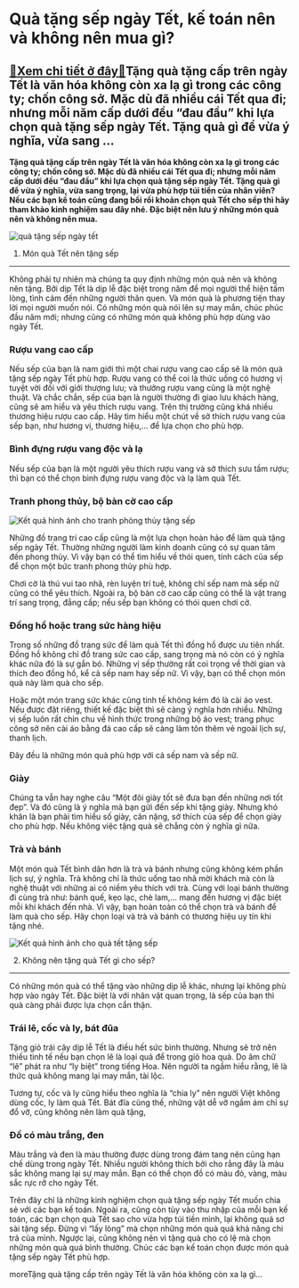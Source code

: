 Quà tặng sếp ngày Tết, kế toán nên và không nên mua gì?
=======================================================

[:gift:Xem chi tiết ở đây:gift:](https://hddtvn.com/qua-tang-sep-ngay-tet-ke-toan-nen-va-khong-nen-mua-gi/)Tặng quà tặng cấp trên ngày Tết là văn hóa không còn xa lạ gì trong các công ty; chốn công sở. Mặc dù đã nhiều cái Tết qua đi; nhưng mỗi năm cấp dưới đều “đau đầu” khi lựa chọn quà tặng sếp ngày Tết. Tặng quà gì để vừa ý nghĩa, vừa sang …
----------------------------------------------------------------------------------------------------------------------------------------------------------------------------------------------------------------------------------------------

**Tặng quà tặng cấp trên ngày Tết là văn hóa không còn xa lạ gì trong các công ty; chốn công sở. Mặc dù đã nhiều cái Tết qua đi; nhưng mỗi năm cấp dưới đều “đau đầu” khi lựa chọn quà tặng sếp ngày Tết. Tặng quà gì để vừa ý nghĩa, vừa sang trọng, lại vừa phù hợp túi tiền của nhân viên? Nếu các bạn kế toán cũng đang bối rối khoản chọn quà Tết cho sếp thì hãy tham khảo kinh nghiệm sau đây nhé. Đặc biệt nên lưu ý những món quà nên và không nên mua.**


![quà tặng sếp ngày tết](https://hddtvn.com/wp-content/uploads/2021/01/qua-tet-tang-sep-sang-trong.jpg)


1. Món quà Tết nên tặng sếp
---------------------------


Không phải tự nhiên mà chúng ta quy định những món quà nên và không nên tặng. Bởi dịp Tết là dịp lễ đặc biệt trong năm để mọi người thể hiện tấm lòng, tình cảm đến những người thân quen. Và món quà là phương tiện thay lời mọi người muốn nói. Có những món quà nói lên sự may mắn, chúc phúc đầu năm mới; nhưng cũng có những món quà không phù hợp dùng vào ngày Tết.


### Rượu vang cao cấp


Nếu sếp của bạn là nam giới thì một chai rượu vang cao cấp sẽ là món quà tặng sếp ngày Tết phù hợp. Rượu vang có thể coi là thức uống có hương vị tuyệt vời đối với giới thượng lưu; và thưởng rượu vang cũng là một nghệ thuật. Và chắc chắn, sếp của bạn là người thường đi giao lưu khách hàng, cũng sẽ am hiểu và yêu thích rượu vang. Trên thị trường cũng khá nhiều thương hiệu rượu cao cấp. Hãy tìm hiểu một chút về sở thích rượu vang của sếp bạn, như hương vị, thương hiệu,… để lựa chọn cho phù hợp.


### Bình đựng rượu vang độc và lạ


Nếu sếp của bạn là một người yêu thích rượu vang và sở thích sưu tầm rượu; thì bạn có thể chọn bình đựng rượu vang độc và lạ làm quà Tết.


### Tranh phong thủy, bộ bàn cờ cao cấp


![Kết quả hình ảnh cho tranh phỏng thủy tặng sếp](https://hddtvn.com/wp-content/uploads/2021/01/phong-khach-dep-voi-tranh-theu.jpg)


Những đồ trang trí cao cấp cũng là một lựa chọn hoàn hảo để làm quà tặng sếp ngày Tết. Thường những người làm kinh doanh cũng có sự quan tâm đến phong thủy. Vì vậy bạn có thể tìm hiểu về thói quen, tính cách của sếp để chọn một bức tranh phong thủy phù hợp.


Chơi cờ là thú vui tao nhã, rèn luyện trí tuệ, không chỉ sếp nam mà sếp nữ cũng có thể yêu thích. Ngoài ra, bộ bàn cờ cao cấp cũng có thể là vật trang trí sang trọng, đẳng cấp; nếu sếp bạn không có thói quen chơi cờ.


### Đồng hồ hoặc trang sức hàng hiệu


Trong số những đồ trang sức để làm quà Tết thì đồng hồ được ưu tiên nhất. Đồng hồ không chỉ đồ trang sức cao cấp, sang trọng mà nó còn có ý nghĩa khác nữa đó là sự gắn bó. Những vị sếp thường rất coi trọng về thời gian và thích đeo đồng hồ, kể cả sếp nam hay sếp nữ. Vì vậy, bạn có thể chọn món quà này làm quà cho sếp.


Hoặc một món trang sức khác cũng tinh tế không kém đó là cài áo vest. Nếu được đặt riêng, thiết kế đặc biệt thì sẽ càng ý nghĩa hơn nhiều. Những vị sếp luôn rất chỉn chu về hình thức trong những bộ áo vest; trang phục công sở nên cài áo bằng đá cao cấp sẽ càng làm tôn thêm vẻ ngoài lịch sự, thanh lịch.


Đây đều là những món quà phù hợp với cả sếp nam và sếp nữ.


### Giày


Chúng ta vẫn hay nghe câu “Một đôi giày tốt sẽ đưa bạn đến những nơi tốt đẹp”. Và đó cũng là ý nghĩa mà bạn gửi đến sếp khi tặng giày. Nhưng khó khăn là bạn phải tìm hiểu số giày, cân nặng, sở thích của sếp để chọn giày cho phù hợp. Nếu không việc tặng quà sẽ chẳng còn ý nghĩa gì nữa.


### Trà và bánh


Một món quà Tết bình dân hơn là trà và bánh nhưng cũng không kém phần lịch sự, ý nghĩa. Trà không chỉ là thức uống tao nhã mời khách mà còn là nghệ thuật với những ai có niềm yêu thích với trà. Cùng với loại bánh thường đi cùng trà như: bánh quế, kẹo lạc, chè lam,… mang đến hương vị đặc biệt mỗi khi khách đến nhà. Vì vậy, bạn hoàn toàn có thể chọn trà và bánh để làm quà cho sếp. Hãy chọn loại và trà và bánh có thương hiệu uy tín khi tặng nhé.


![Kết quả hình ảnh cho quà tết tặng sếp](https://hddtvn.com/wp-content/uploads/2021/01/0d1d2f2321f56541683249fa6117f176.jpg)


2. Không nên tặng quà Tết gì cho sếp?
-------------------------------------


Có những món quà có thể tặng vào những dịp lễ khác, nhưng lại không phù hợp vào ngày Tết. Đặc biệt là với nhân vật quan trọng, là sếp của bạn thì quà càng phải được lựa chọn cẩn thận.


### Trái lê, cốc và ly, bát đũa


Tặng giỏ trái cây dịp lễ Tết là điều hết sức bình thường. Nhưng sẽ trở nên thiếu tinh tế nếu bạn chọn lê là loại quả để trong giỏ hoa quả. Do âm chữ “lê” phát ra như “ly biệt” trong tiếng Hoa. Nên người ta ngầm hiểu rằng, lê là thức quả không mang lại may mắn, tài lộc.


Tương tự, cốc và ly cũng hiểu theo nghĩa là “chia ly” nên người Việt không dùng cốc, ly làm quà Tết. Bát đĩa cũng thế, những vật dễ vỡ ngầm ám chỉ sự đổ vỡ, cũng không nên làm quà tặng,


### Đồ có màu trắng, đen


Màu trắng và đen là màu thường được dùng trong đám tang nên cũng hạn chế dùng trong ngày Tết. Nhiều người không thích bởi cho rằng đây là màu sắc không mang lại sự may mắn. Bạn có thể chọn đồ có màu đỏ, vàng, màu sắc rực rỡ cho ngày Tết.


Trên đây chỉ là những kinh nghiệm chọn quà tặng sếp ngày Tết muốn chia sẻ với các bạn kế toán. Ngoài ra, cũng còn tùy vào thu nhập của mỗi bạn kế toán, các bạn chọn quà Tết sao cho vừa hợp túi tiền mình, lại không quá sơ sài tặng sếp. Đừng vì “lấy lòng” mà chọn những món quà quá khả năng chi trả của mình. Ngược lại, cũng không nên vì tặng quà cho có lệ mà chọn những món quà quá bình thường. Chúc các bạn kế toán chọn được món quà tặng sếp ngày Tết phù hợp.



moreTặng quà tặng cấp trên ngày Tết là văn hóa không còn xa lạ gì…

